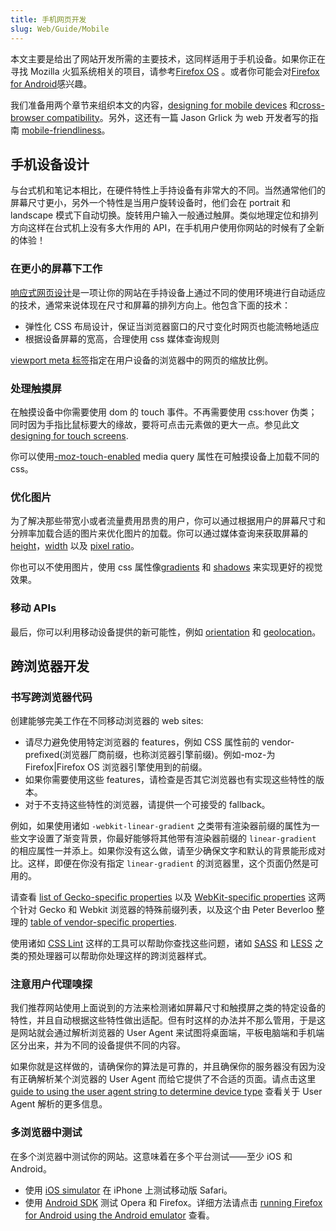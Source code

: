 ```yaml
---
title: 手机网页开发
slug: Web/Guide/Mobile
---
```


本文主要是给出了网站开发所需的主要技术，这同样适用于手机设备。如果你正在寻找 Mozilla 火狐系统相关的项目，请参考[Firefox OS](/zh-CN/Mozilla/Firefox_OS) 。或者你可能会对[Firefox for Android](/zh-CN/Mozilla/Firefox_for_Android)感兴趣。

我们准备用两个章节来组织本文的内容，[designing for mobile devices](#Designing_for_mobile_devices) 和[cross-browser compatibility](#Cross-browser_development)。另外，这还有一篇 Jason Grlick 为 web 开发者写的指南 [mobile-friendliness](/zh-CN/docs/Web_Development/Mobile/Mobile-friendliness)。

## 手机设备设计

与台式机和笔记本相比，在硬件特性上手持设备有非常大的不同。当然通常他们的屏幕尺寸更小，另外一个特性是当用户旋转设备时，他们会在 portrait 和 landscape 模式下自动切换。旋转用户输入一般通过触屏。类似地理定位和排列方向这样在台式机上没有多大作用的 API，在手机用户使用你网站的时候有了全新的体验！

### 在更小的屏幕下工作

[响应式网页设计](/zh-CN/Web_Development/Responsive_Web_design)是一项让你的网站在手持设备上通过不同的使用环境进行自动适应的技术，通常来说体现在尺寸和屏幕的排列方向上。他包含下面的技术：

- 弹性化 CSS 布局设计，保证当浏览器窗口的尺寸变化时网页也能流畅地适应
- 根据设备屏幕的宽高，合理使用 css 媒体查询规则

[viewport meta 标签](/zh-CN/docs/)指定在用户设备的浏览器中的网页的缩放比例。

### 处理触摸屏

在触摸设备中你需要使用 dom 的 touch 事件。不再需要使用 css:hover 伪类；同时因为手指比鼠标要大的缘故，要将可点击元素做的更大一点。参见此文 [designing for touch screens](http://www.whatcreative.co.uk/blog/tips/designing-for-touch-screen/).

你可以使用[-moz-touch-enabled](/zh-CN/docs/Web/Guide/CSS/Media_queries#-moz-touch-enabled) media query 属性在可触摸设备上加载不同的 css。

### 优化图片

为了解决那些带宽小或者流量费用昂贵的用户，你可以通过根据用户的屏幕尺寸和分辨率加载合适的图片来优化图片的加载。你可以通过媒体查询来获取屏幕的 [height](/zh-CN/CSS/Media_queries#height)，[width](/zh-CN/CSS/Media_queries#width) 以及 [pixel ratio](/zh-CN/CSS/Media_queries#-moz-device-pixel-ratio)。

你也可以不使用图片，使用 css 属性像[gradients](/zh-CN/CSS/Using_CSS_gradients) 和 [shadows](/En/CSS/Box-shadow) 来实现更好的视觉效果。

### 移动 APIs

最后，你可以利用移动设备提供的新可能性，例如 [orientation](/zh-CN/Detecting_device_orientation) 和 [geolocation](/En/Using_geolocation)。

## 跨浏览器开发

### 书写跨浏览器代码

创建能够完美工作在不同移动浏览器的 web sites:

- 请尽力避免使用特定浏览器的 features，例如 CSS 属性前的 vendor-prefixed(浏览器厂商前缀，也称浏览器引擎前缀)。例如-moz-为 Firefox|Firefox OS 浏览器引擎使用到的前缀。
- 如果你需要使用这些 features，请检查是否其它浏览器也有实现这些特性的版本。
- 对于不支持这些特性的浏览器，请提供一个可接受的 fallback。

例如，如果使用诸如 `-webkit-linear-gradient` 之类带有渲染器前缀的属性为一些文字设置了渐变背景，你最好能够将其他带有渲染器前缀的 `linear-gradient` 的相应属性一并添上。如果你没有这么做，请至少确保文字和默认的背景能形成对比。这样，即便在你没有指定 `linear-gradient` 的浏览器里，这个页面仍然是可用的。

请查看 [list of Gecko-specific properties](/zh-CN/CSS/CSS_Reference/Mozilla_Extensions) 以及 [WebKit-specific properties](/zh-CN/CSS/CSS_Reference/Webkit_Extensions) 这两个针对 Gecko 和 Webkit 浏览器的特殊前缀列表，以及这个由 Peter Beverloo 整理的 [table of vendor-specific properties](http://peter.sh/experiments/vendor-prefixed-css-property-overview/).

使用诸如 [CSS Lint](http://csslint.net/) 这样的工具可以帮助你查找这些问题，诸如 [SASS](http://sass-lang.com/) 和 [LESS](http://lesscss.org/) 之类的预处理器可以帮助你处理这样的跨浏览器样式。

### 注意用户代理嗅探

我们推荐网站使用上面说到的方法来检测诸如屏幕尺寸和触摸屏之类的特定设备的特性，并且自动根据这些特性做出适配。但有时这样的办法并不那么管用，于是这是网站就会通过解析浏览器的 User Agent 来试图将桌面端，平板电脑端和手机端区分出来，并为不同的设备提供不同的内容。

如果你就是这样做的，请确保你的算法是可靠的，并且确保你的服务器没有因为没有正确解析某个浏览器的 User Agent 而给它提供了不合适的页面。请点击这里 [guide to using the user agent string to determine device type](/zh-CN/Browser_detection_using_the_user_agent#Mobile.2C_Tablet_or_Desktop) 查看关于 User Agent 解析的更多信息。

### 多浏览器中测试

在多个浏览器中测试你的网站。这意味着在多个平台测试——至少 iOS 和 Android。

- 使用 [iOS simulator](https://developer.apple.com/devcenter/ios/index.action) 在 iPhone 上测试移动版 Safari。
- 使用 [Android SDK](https://developer.android.google.cn/studio?hl=zh-cn#command-tools) 测试 Opera 和 Firefox。详细方法请点击 [running Firefox for Android using the Android emulator](https://wiki.mozilla.org/Mobile/Fennec/Android/Emulator) 查看。
